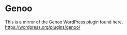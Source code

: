 #  Genoo

This is a mirror of the Genoo WordPress plugin found here. https://wordpress.org/plugins/genoo/


